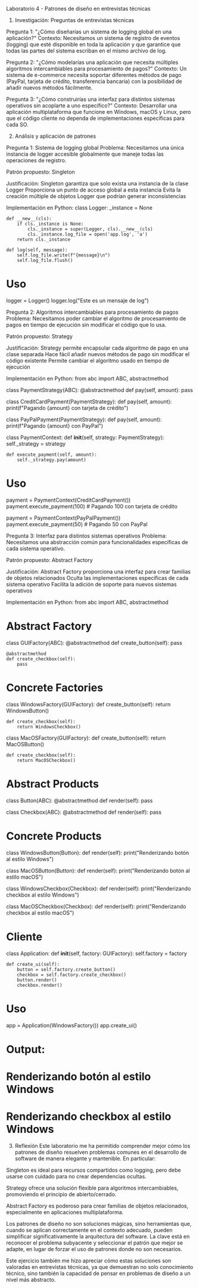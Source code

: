 Laboratorio 4 - Patrones de diseño en entrevistas técnicas

1. Investigación: Preguntas de entrevistas técnicas

Pregunta 1: "¿Cómo diseñarías un sistema de logging global en una aplicación?"
Contexto: Necesitamos un sistema de registro de eventos (logging) que esté disponible en toda la aplicación y que garantice que todas las partes del sistema escriban en el mismo archivo de log.

Pregunta 2: "¿Cómo modelarías una aplicación que necesita múltiples algoritmos intercambiables para procesamiento de pagos?"
Contexto: Un sistema de e-commerce necesita soportar diferentes métodos de pago (PayPal, tarjeta de crédito, transferencia bancaria) con la posibilidad de añadir nuevos métodos fácilmente.

Pregunta 3: "¿Cómo construirías una interfaz para distintos sistemas operativos sin acoplarte a uno específico?"
Contexto: Desarrollar una aplicación multiplataforma que funcione en Windows, macOS y Linux, pero que el código cliente no dependa de implementaciones específicas para cada SO.

2. Análisis y aplicación de patrones

Pregunta 1: Sistema de logging global
Problema: Necesitamos una única instancia de logger accesible globalmente que maneje todas las operaciones de registro.

Patrón propuesto: Singleton

Justificación:
Singleton garantiza que solo exista una instancia de la clase Logger
Proporciona un punto de acceso global a esta instancia
Evita la creación múltiple de objetos Logger que podrían generar inconsistencias

Implementación en Python:
class Logger:
    _instance = None

    def __new__(cls):
        if cls._instance is None:
            cls._instance = super(Logger, cls).__new__(cls)
            cls._instance.log_file = open('app.log', 'a')
        return cls._instance

    def log(self, message):
        self.log_file.write(f"{message}\n")
        self.log_file.flush()

# Uso
logger = Logger()
logger.log("Este es un mensaje de log")

Pregunta 2: Algoritmos intercambiables para procesamiento de pagos
Problema: Necesitamos poder cambiar el algoritmo de procesamiento de pagos en tiempo de ejecución sin modificar el código que lo usa.

Patrón propuesto: Strategy

Justificación:
Strategy permite encapsular cada algoritmo de pago en una clase separada
Hace fácil añadir nuevos métodos de pago sin modificar el código existente
Permite cambiar el algoritmo usado en tiempo de ejecución

Implementación en Python:
from abc import ABC, abstractmethod

class PaymentStrategy(ABC):
    @abstractmethod
    def pay(self, amount):
        pass

class CreditCardPayment(PaymentStrategy):
    def pay(self, amount):
        print(f"Pagando {amount} con tarjeta de crédito")

class PayPalPayment(PaymentStrategy):
    def pay(self, amount):
        print(f"Pagando {amount} con PayPal")

class PaymentContext:
    def __init__(self, strategy: PaymentStrategy):
        self._strategy = strategy
    
    def execute_payment(self, amount):
        self._strategy.pay(amount)

# Uso
payment = PaymentContext(CreditCardPayment())
payment.execute_payment(100)  # Pagando 100 con tarjeta de crédito

payment = PaymentContext(PayPalPayment())
payment.execute_payment(50)  # Pagando 50 con PayPal

Pregunta 3: Interfaz para distintos sistemas operativos
Problema: Necesitamos una abstracción común para funcionalidades específicas de cada sistema operativo.

Patrón propuesto: Abstract Factory

Justificación:
Abstract Factory proporciona una interfaz para crear familias de objetos relacionados
Oculta las implementaciones específicas de cada sistema operativo
Facilita la adición de soporte para nuevos sistemas operativos

Implementación en Python:
from abc import ABC, abstractmethod

# Abstract Factory
class GUIFactory(ABC):
    @abstractmethod
    def create_button(self):
        pass
    
    @abstractmethod
    def create_checkbox(self):
        pass

# Concrete Factories
class WindowsFactory(GUIFactory):
    def create_button(self):
        return WindowsButton()
    
    def create_checkbox(self):
        return WindowsCheckbox()

class MacOSFactory(GUIFactory):
    def create_button(self):
        return MacOSButton()
    
    def create_checkbox(self):
        return MacOSCheckbox()

# Abstract Products
class Button(ABC):
    @abstractmethod
    def render(self):
        pass

class Checkbox(ABC):
    @abstractmethod
    def render(self):
        pass

# Concrete Products
class WindowsButton(Button):
    def render(self):
        print("Renderizando botón al estilo Windows")

class MacOSButton(Button):
    def render(self):
        print("Renderizando botón al estilo macOS")

class WindowsCheckbox(Checkbox):
    def render(self):
        print("Renderizando checkbox al estilo Windows")

class MacOSCheckbox(Checkbox):
    def render(self):
        print("Renderizando checkbox al estilo macOS")

# Cliente
class Application:
    def __init__(self, factory: GUIFactory):
        self.factory = factory
    
    def create_ui(self):
        button = self.factory.create_button()
        checkbox = self.factory.create_checkbox()
        button.render()
        checkbox.render()

# Uso
app = Application(WindowsFactory())
app.create_ui()
# Output:
# Renderizando botón al estilo Windows
# Renderizando checkbox al estilo Windows

3. Reflexión
Este laboratorio me ha permitido comprender mejor cómo los patrones de diseño resuelven problemas comunes en el desarrollo de software de manera elegante y mantenible. En particular:

Singleton es ideal para recursos compartidos como logging, pero debe usarse con cuidado para no crear dependencias ocultas.

Strategy ofrece una solución flexible para algoritmos intercambiables, promoviendo el principio de abierto/cerrado.

Abstract Factory es poderoso para crear familias de objetos relacionados, especialmente en aplicaciones multiplataforma.

Los patrones de diseño no son soluciones mágicas, sino herramientas que, cuando se aplican correctamente en el contexto adecuado, pueden simplificar significativamente la arquitectura del software. La clave está en reconocer el problema subyacente y seleccionar el patrón que mejor se adapte, en lugar de forzar el uso de patrones donde no son necesarios.

Este ejercicio también me hizo apreciar cómo estas soluciones son valoradas en entrevistas técnicas, ya que demuestran no solo conocimiento técnico, sino también la capacidad de pensar en problemas de diseño a un nivel más abstracto.